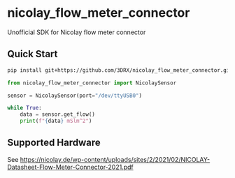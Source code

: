 # nicolay_flow_meter_connector
Unofficial SDK for Nicolay flow meter connector

## Quick Start

```sh
pip install git+https://github.com/3DRX/nicolay_flow_meter_connector.git
```

```python
from nicolay_flow_meter_connector import NicolaySensor

sensor = NicolaySensor(port="/dev/ttyUSB0")

while True:
    data = sensor.get_flow()
    print(f"{data} mSlm^2")
```

## Supported Hardware

See https://nicolay.de/wp-content/uploads/sites/2/2021/02/NICOLAY-Datasheet-Flow-Meter-Connector-2021.pdf
